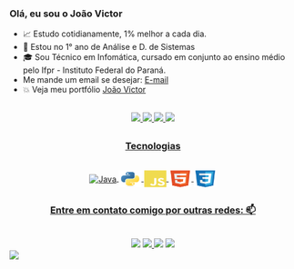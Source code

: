 ### Olá, eu sou o João Victor

  - 📈 Estudo cotidianamente, 1% melhor a cada dia.
  - 📗 Estou no 1° ano de Análise e D. de Sistemas
  - 🎓 Sou Técnico em Infomática, cursado em conjunto ao ensino médio pelo Ifpr - Instituto Federal do Paraná.
  - Me mande um email se desejar: <a target="_blank" href="mailto:joaovictorfaisca@gmail.com">E-mail</a>
  - 💥 Veja meu portfólio <a target="_blank" href="https://portfolioputzjuau.vercel.app">João Victor</a>

<div align="center"><br>
  <a href="https://github.com/putzjuau">
    <div style= "width: 30rem">
  <img height="160em"src="https://github-readme-stats.vercel.app/api?username=putzjuau&show_icons=true&theme=radical&include_all_commits=true&count_private=true&hide_border=true&locale=pt-br"/>
          <img height="160em"src="https://github-readme-streak-stats.herokuapp.com?user=putzjuau&theme=radical&&hide_border=true&date_format=j%20M%5B%20Y%5D&locale=pt-br" /> 
      
   <img height="160em"  src="https://github-readme-stats.vercel.app/api/top-langs/?username=putzjuau&theme=radical&hide_border=true&layout=compact&langs_count=5&locale=pt-br"/>
      <img height="160em" src="https://github-readme-stats.vercel.app/api/wakatime?username=putzjuau&theme=radical&hide_border=true&langs_count=5&layout=compact&locale=pt-br" />  
    </div>
</div>

##
 <h3 align="center">Tecnologias</h3>
<div style="display: inline_block" align="center"><br>
  <img align="center" alt="Java" height="30" width="40" src="https://cdn.jsdelivr.net/gh/devicons/devicon/icons/java/java-original.svg">
  <img align="center" alt="Python" height="30" width="40" src="https://raw.githubusercontent.com/devicons/devicon/master/icons/python/python-original.svg">
  <img  align="center" alt="Js" height="30" width="40" src="https://raw.githubusercontent.com/devicons/devicon/master/icons/javascript/javascript-plain.svg">
  <img align="center" alt="HTML" height="30" width="40" src="https://raw.githubusercontent.com/devicons/devicon/master/icons/html5/html5-original.svg">
  <img align="center" alt="CSS" height="30" width="40" src="https://raw.githubusercontent.com/devicons/devicon/master/icons/css3/css3-original.svg">

  

</div>
  
## 
 <h3 align="center">Entre em contato comigo por outras redes: 📫</h3><br>
 <div align="center">
  <a href="https://instagram.com/jhon_victor1" target="_blank"><img src="https://img.shields.io/badge/-Instagram-%23E4405F?style=for-the-badge&logo=instagram&logoColor=white" target="_blank"></a>
 	<a href="https://github.com/putzjuau" target="_blank"> <img src= "https://img.shields.io/badge/GitHub-100000?style=for-the-badge&logo=github&logoColor=white"/> </a> 
  <a href="mailto:joaovictorfaisca@gmail.com"><img src="https://img.shields.io/badge/-Gmail-%23333?style=for-the-badge&logo=gmail&logoColor=white" target="_blank"></a>
  <a href="https://www.linkedin.com/in/putzjuau/" target="_blank"><img src="https://img.shields.io/badge/-LinkedIn-%230077B5?style=for-the-badge&logo=linkedin&logoColor=white" target="_blank"></a> 
 </div>
<img align="center" src="https://visitor-badge.laobi.icu/badge?page_id=putzjuau.putzjuau")/>

